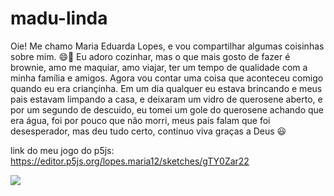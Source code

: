 # madu-linda
Oie! Me chamo Maria Eduarda Lopes, e vou compartilhar algumas coisinhas sobre mim. 😄🫶
Eu adoro cozinhar, mas o que mais gosto de fazer é brownie, amo me maquiar, amo viajar, ter um tempo de qualidade com a minha família e amigos.
Agora vou contar uma coisa que aconteceu comigo quando eu era criançinha. Em um dia qualquer eu estava brincando e meus pais estavam limpando a casa, e deixaram um vidro de querosene aberto, e por um segundo de descuido, eu tomei um gole do querosene achando que era água, foi por pouco que não morri, meus pais falam que foi desesperador, mas deu tudo certo, continuo viva graças a Deus 😃

link do meu jogo do p5js: https://editor.p5js.org/lopes.maria12/sketches/gTY0Zar22

![](https://media1.tenor.com/m/JJzA4LckkfsAAAAd/mean-girls-mean-girls-movie.gif)
